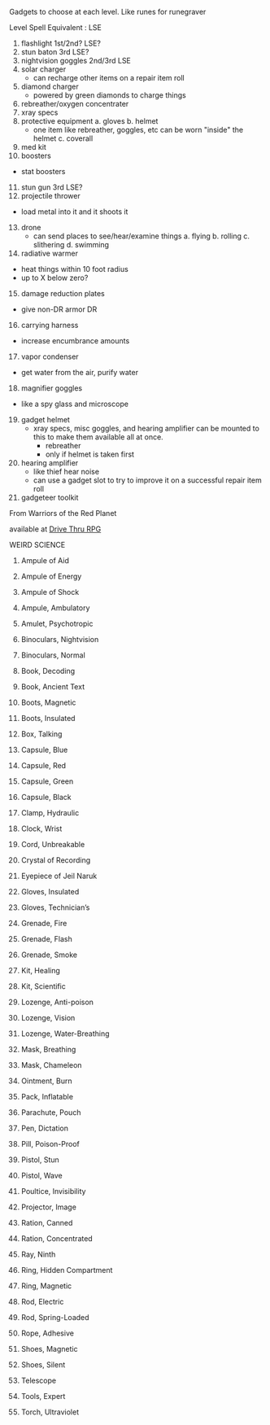 Gadgets to choose at each level. Like runes for runegraver

Level Spell Equivalent : LSE

1. flashlight 1st/2nd? LSE?
2. stun baton 3rd LSE?
3. nightvision goggles 2nd/3rd LSE
4. solar charger
   * can recharge other items on a repair item roll
5. diamond charger
   * powered by green diamonds to charge things
6. rebreather/oxygen concentrater
7. xray specs
8. protective equipment
   a. gloves
   b. helmet
      * one item like rebreather, goggles, etc can
        be worn "inside" the helmet
   c. coverall
9. med kit
10. boosters
  * stat boosters
11. stun gun 3rd LSE?
12. projectile thrower
  * load metal into it and it shoots it
13. drone
    * can send places to see/hear/examine things
      a. flying
      b. rolling
      c. slithering
      d. swimming
14. radiative warmer
  * heat things within 10 foot radius
  * up to X below zero?
15. damage reduction plates
  * give non-DR armor DR
16. carrying harness
  * increase encumbrance amounts
17. vapor condenser
  * get water from the air, purify water
18. magnifier goggles
  * like a spy glass and microscope
19. gadget helmet
      * xray specs, misc goggles, and hearing amplifier
        can be mounted to this to make them available all at once.
        * rebreather
        * only if helmet is taken first
20. hearing amplifier
    * like thief hear noise
    * can use a gadget slot to try to improve it on a successful
      repair item roll
21. gadgeteer toolkit


From Warriors of the Red Planet

available at [Drive Thru RPG](https://www.drivethrurpg.com/product/171363/Warriors-of-the-Red-Planet)

WEIRD SCIENCE

1. Ampule of Aid

2. Ampule of Energy 

3. Ampule of Shock 

5. Ampule, Ambulatory 

9. Amulet, Psychotropic 

11. Binoculars, Nightvision 

12. Binoculars, Normal 

13. Book, Decoding 

14. Book, Ancient Text 

15. Boots, Magnetic 

16. Boots, Insulated 

18. Box, Talking 

20. Capsule, Blue 

21. Capsule, Red 

22. Capsule, Green 

23. Capsule, Black 

27. Clamp, Hydraulic 

30. Clock, Wrist 

31. Cord, Unbreakable 

34. Crystal of Recording 

36. Eyepiece of Jeil Naruk 

40. Gloves, Insulated 

41. Gloves, Technician’s 

42. Grenade, Fire

43. Grenade, Flash

44. Grenade, Smoke

49. Kit, Healing

50. Kit, Scientific

53. Lozenge, Anti-poison

54. Lozenge, Vision

55. Lozenge, Water-Breathing

57. Mask, Breathing

58. Mask, Chameleon

59. Ointment, Burn

60. Pack, Inflatable

62. Parachute, Pouch

65. Pen, Dictation

67. Pill, Poison-Proof

70. Pistol, Stun

71. Pistol, Wave

72. Poultice, Invisibility

74. Projector, Image

76. Ration, Canned

77. Ration, Concentrated

81. Ray, Ninth

85. Ring, Hidden Compartment

86. Ring, Magnetic

87. Rod, Electric

88. Rod, Spring-Loaded

89. Rope, Adhesive

92. Shoes, Magnetic

93. Shoes, Silent

94. Telescope

96. Tools, Expert

98. Torch, Ultraviolet
